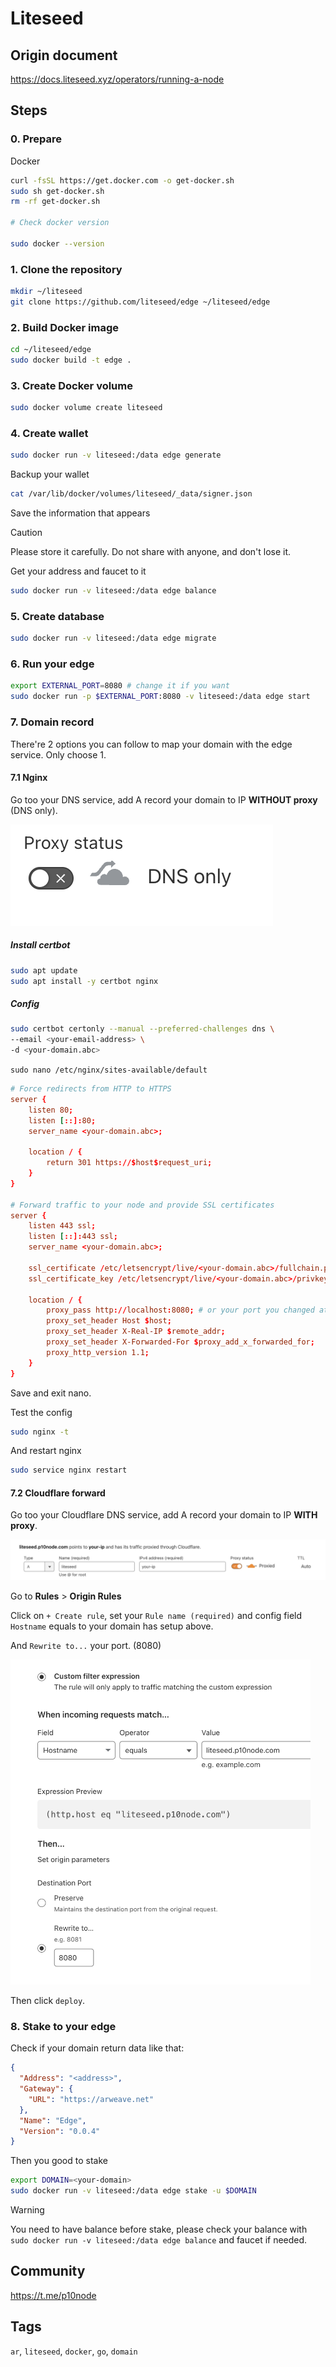 # Liteseed

## Origin document

https://docs.liteseed.xyz/operators/running-a-node

## Steps

### 0. Prepare

Docker

```bash
curl -fsSL https://get.docker.com -o get-docker.sh
sudo sh get-docker.sh
rm -rf get-docker.sh

# Check docker version

sudo docker --version
```

### 1. Clone the repository

```bash
mkdir ~/liteseed
git clone https://github.com/liteseed/edge ~/liteseed/edge
```

### 2. Build Docker image

```bash
cd ~/liteseed/edge
sudo docker build -t edge .
```

### 3. Create Docker volume

```bash
sudo docker volume create liteseed
```

### 4. Create wallet

```bash
sudo docker run -v liteseed:/data edge generate
```

Backup your wallet

```bash
cat /var/lib/docker/volumes/liteseed/_data/signer.json
```

Save the information that appears

> [!CAUTION]
> Please store it carefully. Do not share with anyone, and don't lose it.

Get your address and faucet to it

```bash
sudo docker run -v liteseed:/data edge balance
```

### 5. Create database

```bash
sudo docker run -v liteseed:/data edge migrate
```

### 6. Run your edge

```bash
export EXTERNAL_PORT=8080 # change it if you want
sudo docker run -p $EXTERNAL_PORT:8080 -v liteseed:/data edge start 
```

### 7. Domain record

There're 2 options you can follow to map your domain with the edge service. Only choose 1.

#### 7.1 Nginx

Go too your DNS service, add A record your domain to IP **WITHOUT proxy** (DNS only).

![proxy off](./images//proxy-off.png)

##### Install certbot

```bash
sudo apt update
sudo apt install -y certbot nginx
```

##### Config

```bash
sudo certbot certonly --manual --preferred-challenges dns \
--email <your-email-address> \
-d <your-domain.abc>
```

`sudo nano /etc/nginx/sites-available/default`

```conf
# Force redirects from HTTP to HTTPS
server {
    listen 80;
    listen [::]:80;
    server_name <your-domain.abc>;

    location / {
        return 301 https://$host$request_uri;
    }
}

# Forward traffic to your node and provide SSL certificates
server {
    listen 443 ssl;
    listen [::]:443 ssl;
    server_name <your-domain.abc>;

    ssl_certificate /etc/letsencrypt/live/<your-domain.abc>/fullchain.pem;
    ssl_certificate_key /etc/letsencrypt/live/<your-domain.abc>/privkey.pem;

    location / {
        proxy_pass http://localhost:8080; # or your port you changed at 6.
        proxy_set_header Host $host;
        proxy_set_header X-Real-IP $remote_addr;
        proxy_set_header X-Forwarded-For $proxy_add_x_forwarded_for;
        proxy_http_version 1.1;
    }
}
```

Save and exit nano.

Test the config

```bash
sudo nginx -t
```

And restart nginx

```bash
sudo service nginx restart
```


#### 7.2 Cloudflare forward

Go too your Cloudflare DNS service, add A record your domain to IP **WITH proxy**.

![proxy on](./images//proxy-on.png)

Go to **Rules** > **Origin Rules**

Click on `+ Create rule`, set your `Rule name (required)` and config field `Hostname` equals to your domain has setup above.

And `Rewrite to...` your port. (8080)

<img src="./images//proxy-port.png" width="480" alt="proxy port" />


Then click `deploy`.


### 8. Stake to your edge

Check if your domain return data like that:

```json
{
  "Address": "<address>",
  "Gateway": {
    "URL": "https://arweave.net"
  },
  "Name": "Edge",
  "Version": "0.0.4"
}
```

Then you good to stake

```bash
export DOMAIN=<your-domain>
sudo docker run -v liteseed:/data edge stake -u $DOMAIN
```

> [!WARNING]  
> You need to have balance before stake, please check your balance with `sudo docker run -v liteseed:/data edge balance` and faucet if needed.


## Community

https://t.me/p10node

## Tags

`ar`, `liteseed`, `docker`, `go`, `domain`

